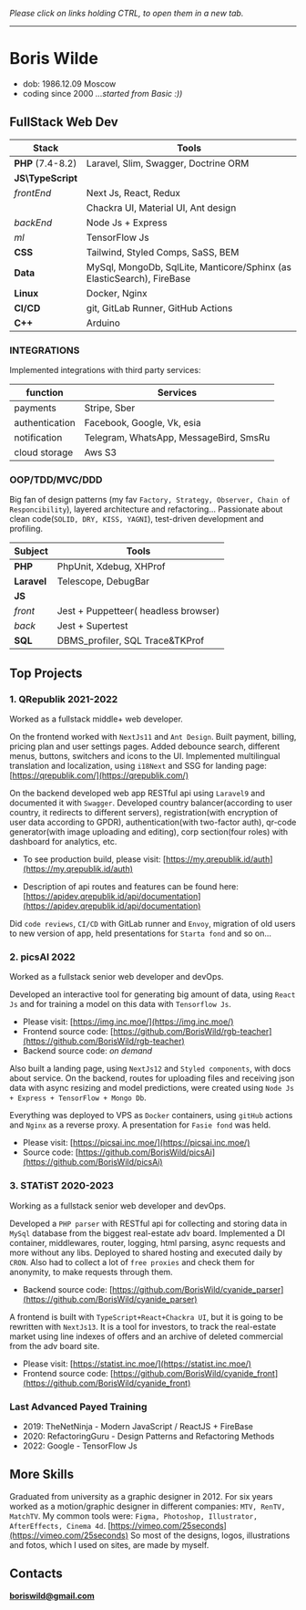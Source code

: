 *Please click on links holding CTRL, to open them in a new tab.*

---

# Boris Wilde

- dob: 1986.12.09 Moscow
- coding since 2000 *...started from Basic :))*

## FullStack Web Dev

| Stack             | Tools                                                                  |
|-------------------|------------------------------------------------------------------------|
| **PHP** (7.4-8.2) | Laravel, Slim, Swagger, Doctrine ORM                                   |
| **JS\TypeScript** |                                                                        |
| *frontEnd*        | Next Js, React, Redux                                                  |
|                   | Chackra UI, Material UI, Ant design                                    |
| *backEnd*         | Node Js + Express                                                      |
| *ml*              | TensorFlow Js                                                          |
| **CSS**           | Tailwind, Styled Comps, SaSS, BEM                                      |
| **Data**          | MySql, MongoDb, SqlLite, Manticore/Sphinx (as ElasticSearch), FireBase |
| **Linux**         | Docker, Nginx                                                          |
| **CI/CD**         | git, GitLab Runner, GitHub Actions                                     |
| **C++**           | Arduino                                                                |

### INTEGRATIONS

Implemented integrations with third party services:

| function       | Services                               |
|----------------|----------------------------------------|
| payments       | Stripe, Sber                           |
| authentication | Facebook, Google, Vk, esia             |
| notification   | Telegram, WhatsApp, MessageBird, SmsRu |
| cloud storage  | Aws S3                                 |

### OOP/TDD/MVC/DDD

Big fan of design patterns (my fav `Factory, Strategy, Observer, Chain of Responcibility`), layered architecture and
refactoring...
Passionate about clean code(`SOLID, DRY, KISS, YAGNI`), test-driven development and profiling.

| Subject     | Tools                                |
|-------------|--------------------------------------|
| **PHP**     | PhpUnit, Xdebug, XHProf              |
| **Laravel** | Telescope, DebugBar                  |
| **JS**      |                                      |
| *front*     | Jest + Puppetteer( headless browser) |
| *back*      | Jest + Supertest                     |
| **SQL**     | DBMS_profiler, SQL Trace&TKProf      |

## Top Projects

### 1. QRepublik 2021-2022

Worked as a fullstack middle+ web developer.

On the frontend worked with `NextJs11` and `Ant Design`. Built payment, billing, pricing plan and user settings pages.
Added debounce search, different menus, buttons, switchers and icons to the UI. Implemented multilingual translation
and localization, using `i18Next` and SSG for landing page:  [https://qrepublik.com/](https://qrepublik.com/)

On the backend developed web app RESTful api using `Laravel9` and documented it with `Swagger`. Developed country
balancer(according to user country, it redirects to different servers), registration(with encryption of user data
according to GPDR), authentication(with two-factor auth), qr-code generator(with image uploading and editing), corp
section(four roles) with dashboard for analytics, etc.

- To see production build, please visit: [https://my.qrepublik.id/auth](https://my.qrepublik.id/auth)

- Description of api routes and features can be found
  here:  [https://apidev.qrepublik.id/api/documentation](https://apidev.qrepublik.id/api/documentation)

Did `code reviews`, `CI/CD` with GitLab runner and `Envoy`, migration of old users to new version of app, held
presentations for `Starta fond` and so on...

### 2. picsAI 2022

Worked as a fullstack senior web developer and devOps.

Developed an interactive tool for generating big amount of data, using `React Js` and for training a model on this data
with `Tensorflow Js`.

- Please visit: [https://img.inc.moe/](https://img.inc.moe/)
- Frontend source code: [https://github.com/BorisWild/rgb-teacher](https://github.com/BorisWild/rgb-teacher)
- Backend source code: *on demand*

Also built a landing page, using `NextJs12` and `Styled components`, with docs about service. On the backend, routes for
uploading files and receiving json data with async resizing and model predictions, were created using `Node Js + Express + TensorFlow + Mongo Db`.

Everything was deployed to VPS as `Docker` containers, using `gitHub` actions and `Nginx` as a reverse proxy. A
presentation for `Fasie fond` was held.

- Please visit: [https://picsai.inc.moe/](https://picsai.inc.moe/)
- Source code: [https://github.com/BorisWild/picsAi](https://github.com/BorisWild/picsAi)

### 3. STATiST 2020-2023

Working as a fullstack senior web developer and devOps.

Developed a `PHP parser` with RESTful api for collecting and storing data in `MySql` database from the biggest
real-estate adv board. Implemented a DI container, middlewares, router, logging, html parsing, async requests and more
without any libs. Deployed to shared hosting and executed daily by `CRON`. Also had to collect a lot of `free proxies`
and check them for anonymity, to make requests through them.

- Backend source code: [https://github.com/BorisWild/cyanide_parser](https://github.com/BorisWild/cyanide_parser)

A frontend is built with `TypeScript+React+Chackra UI`, but it is going to be rewritten with `NextJs13`. It is a tool
for investors, to track the real-estate market using line indexes of offers and an archive of deleted
commercial from the adv board site.

- Please visit: [https://statist.inc.moe/](https://statist.inc.moe/)
- Frontend source code: [https://github.com/BorisWild/cyanide_front](https://github.com/BorisWild/cyanide_front)

### Last Advanced Payed Training

- 2019: TheNetNinja - Modern JavaScript / ReactJS + FireBase
- 2020: RefactoringGuru - Design Patterns and Refactoring Methods
- 2022: Google - TensorFlow Js

## More Skills

Graduated from university as a graphic designer in 2012. For six years worked as a motion/graphic designer in different
companies: `MTV, RenTV, MatchTV`. My common tools
were: `Figma, Photoshop, Illustrator, AfterEffects, Cinema 4d`. [https://vimeo.com/25seconds](https://vimeo.com/25seconds) 
So most of the designs, logos, illustrations and fotos, which I used on sites, are made by myself.

## Contacts 
**boriswild@gmail.com**
 
 
 
 
 
 
